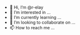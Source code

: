 - 👋 Hi, I’m @r-elay
- 👀 I’m interested in ...
- 🌱 I’m currently learning ...
- 💞️ I’m looking to collaborate on ...
- 📫 How to reach me ...

<!---
r-elay/r-elay is a ✨ special ✨ repository because its `README.md` (this file) appears on your GitHub profile.
You can click the Preview link to take a look at your changes.
--->
